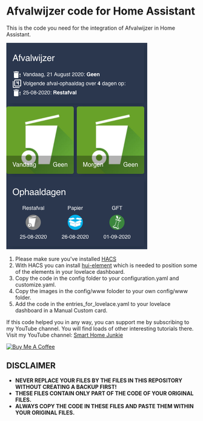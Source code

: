 # Afvalwijzer code for Home Assistant
This is the code you need for the integration of Afvalwijzer in Home Assistant. 

![](screenshot.png?raw=true)

1. Please make sure you've installed [HACS](https://www.youtube.com/watch?v=hdbYf36lfOc)
2. With HACS you can install [hui-element](https://github.com/thomasloven/lovelace-hui-element) which is needed to position some of the elements in your lovelace dashboard.
3. Copy the code in the config folder to your configuration.yaml and customize.yaml. 
4. Copy the images in the config/www foloder to your own config/www folder.
5. Add the code in the entries_for_lovelace.yaml to your lovelace dashboard in a Manual Custom card.

If this code helped you in any way, you can support me by subscribing to my YouTube channel. You will find loads of other interesting tutorials there.
Visit my YouTube channel: [Smart Home Junkie](https://www.youtube.com/channel/UCVtQ4AOSmCFUuvixddYiSxw)


<a href="https://www.buymeacoffee.com/smarthomejunkie" target="_blank"><img src="https://cdn.buymeacoffee.com/buttons/default-blue.png" alt="Buy Me A Coffee" height="51" width="217" ></a>

## DISCLAIMER
* **NEVER REPLACE YOUR FILES BY THE FILES IN THIS REPOSITORY WITHOUT CREATING A BACKUP FIRST!**
* **THESE FILES CONTAIN ONLY PART OF THE CODE OF YOUR ORIGINAL FILES.**
* **ALWAYS COPY THE CODE IN THESE FILES AND PASTE THEM WITHIN YOUR ORIGINAL FILES.**